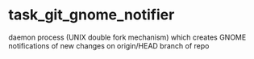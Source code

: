 # task_git_gnome_notifier
daemon process (UNIX double fork mechanism) which creates GNOME notifications of new changes on origin/HEAD branch of repo
